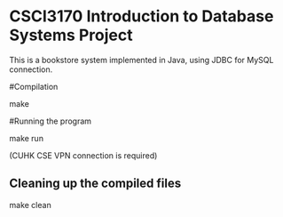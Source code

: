 # CSCI3170 Introduction to Database Systems Project

This is a bookstore system implemented in Java, using JDBC for MySQL connection.

#Compilation

make

#Running the program

make run

(CUHK CSE VPN connection is required)

## Cleaning up the compiled files

make clean
```

